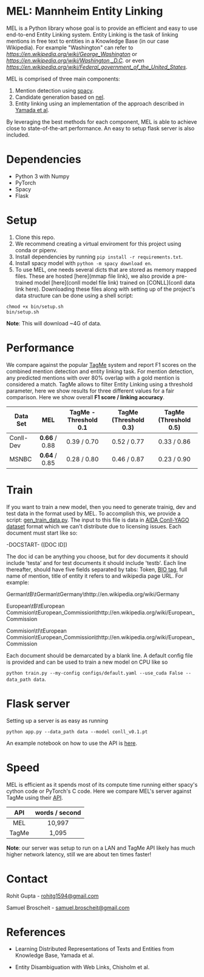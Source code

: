 # MEL: Mannheim Entity Linking
MEL is a Python library whose goal is to provide an efficient and easy to use end-to-end Entity Linking system.
Entity Linking is the task of linking mentions in free text to entities in a Knowledge Base (in our case Wikipedia).
For example "Washington" can refer to *https://en.wikipedia.org/wiki/George_Washington* or 
*https://en.wikipedia.org/wiki/Washington,_D.C.* or even *https://en.wikipedia.org/wiki/Federal_government_of_the_United_States*.

MEL is comprised of three main components:
1. Mention detection using [spacy](https://spacy.io/).
2. Candidate generation based on [nel](https://github.com/wikilinks/nel).
3. Entity linking using an implementation of the approach described in [Yamada et al](https://github.com/studio-ousia/ntee).

By leveraging the best methods for each component, MEL is able to achieve close to state-of-the-art performance. An easy to
setup flask server is also included.

# Dependencies
* Python 3 with Numpy
* PyTorch
* Spacy
* Flask


# Setup 

1. Clone this repo.
2. We recommend creating a virtual enviroment for this project using conda or pipenv.
3. Install dependencies by running ```pip install -r requirements.txt```.
4. Install spacy model with ```python -m spacy download en```.
4. To use MEL, one needs several dicts that are stored as memory mapped files. These are hosted [here](mmap file link), 
we also provide a pre-trained model [here](conll model file link) trained on [CONLL](conll data link here).
Downloading these files along with setting up of the project's data structure can be done using a shell script:
```
chmod +x bin/setup.sh
bin/setup.sh
```
**Note**: This will download ~4G of data.

# Performance

We compare against the popular [TagMe](https://tagme.d4science.org/tagme/) system and report F1 scores on the combined
mention detection and entity linking task. For mention detection, any predicted mentions with over 80% overlap with 
a gold mention is considered a match. TagMe allows to filter Entity Linking using a threshold parameter, here we show
results for three different values for a fair comparison. Here we show overall **F1 score / linking accuracy**.

| Data Set  |        MEL      | TagMe - Threshold 0.1 | TagMe (Threshold 0.3) | TagMe (Threshold 0.5) |
|-----------|:---------------:|:---------------------:|:---------------------:|:---------------------:|
| Conll-Dev | **0.66** / 0.88 |        0.39 / 0.70    |     0.52 / 0.77       |     0.33 / 0.86       |
| MSNBC     | **0.64** / 0.85 |        0.28 / 0.80    |     0.46 / 0.87       |     0.23 / 0.90       |


# Train
If you want to train a new model, then you need to generate trainig, dev and test data in the format used by MEL.
To accomplish this, we provide a script: [gen_train_data.py](scripts/gen_train_data.py). The input to this file is data 
in [AIDA Conll-YAGO dataset](https://www.mpi-inf.mpg.de/departments/databases-and-information-systems/research/yago-naga/aida/downloads/)
format which we can't distribute due to licensing issues. Each document must start like so:

-DOCSTART- ([DOC ID])

The doc id can be anything you choose, but for dev documents it should include 'testa' and for test documents it 
should include 'testb'. Each line thereafter, should have five fields separated by tabs: Token,
[BIO tag](https://en.wikipedia.org/wiki/Inside%E2%80%93outside%E2%80%93beginning_(tagging)), full name of mention, 
title of entity it refers to and wikipedia page URL. For example:

German\tB\tGerman\tGermany\thttp://en.wikipedia.org/wiki/Germany

European\tB\tEuropean Commision\tEuropean_Commission\thttp://en.wikipedia.org/wiki/European_Commission

Commision\tI\tEuropean Commision\tEuropean_Commission\thttp://en.wikipedia.org/wiki/European_Commission

Each document should be demarcated by a blank line. A default config file is provided and can be used to 
train a new model on CPU like so

```python train.py --my-config configs/default.yaml --use_cuda False --data_path data```.


# Flask server

Setting up a server is as easy as running

```python app.py --data_path data --model conll_v0.1.pt```

An example notebook on how to use the API is [here](notebooks/API%20example.ipynb).

# Speed

MEL is efficient as it spends most of its compute time running either spacy's cython code or PyTorch's C code. 
Here we compare MEL's server against TagMe using their [API](https://services.d4science.org/web/tagme/).

| API   | words / second |
|:-----:|:--------------:|
| MEL   |   10,997       |
| TagMe |   1,095        |

**Note**: our server was setup to run on a LAN and TagMe API likely has much higher network latency, still we are 
about ten times faster! 



# Contact

Rohit Gupta - [rohitg1594@gmail.com](rohitg1594@gmail.com)

Samuel Broscheit - [samuel.broscheit@gmail.com](samuel.broscheit@gmail.com )

# References

* Learning Distributed Representations of Texts and Entities from Knowledge Base, Yamada et al.

* Entity Disambiguation with Web Links, Chisholm et al.